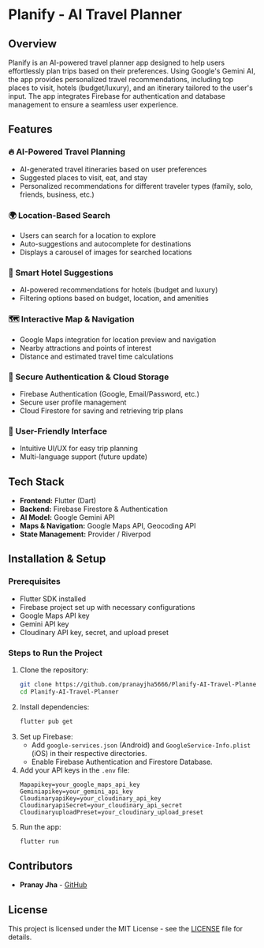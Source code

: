 # Planify - AI Travel Planner

## Overview
Planify is an AI-powered travel planner app designed to help users effortlessly plan trips based on their preferences. Using Google's Gemini AI, the app provides personalized travel recommendations, including top places to visit, hotels (budget/luxury), and an itinerary tailored to the user's input. The app integrates Firebase for authentication and database management to ensure a seamless user experience.

## Features

### 🔥 AI-Powered Travel Planning
- AI-generated travel itineraries based on user preferences
- Suggested places to visit, eat, and stay
- Personalized recommendations for different traveler types (family, solo, friends, business, etc.)

### 🌍 Location-Based Search
- Users can search for a location to explore
- Auto-suggestions and autocomplete for destinations
- Displays a carousel of images for searched locations

### 🏨 Smart Hotel Suggestions
- AI-powered recommendations for hotels (budget and luxury)
- Filtering options based on budget, location, and amenities

### 🗺️ Interactive Map & Navigation
- Google Maps integration for location preview and navigation
- Nearby attractions and points of interest
- Distance and estimated travel time calculations

### 🔐 Secure Authentication & Cloud Storage
- Firebase Authentication (Google, Email/Password, etc.)
- Secure user profile management
- Cloud Firestore for saving and retrieving trip plans

### 📱 User-Friendly Interface
- Intuitive UI/UX for easy trip planning
- Multi-language support (future update)

## Tech Stack
- **Frontend:** Flutter (Dart)
- **Backend:** Firebase Firestore & Authentication
- **AI Model:** Google Gemini API
- **Maps & Navigation:** Google Maps API, Geocoding API
- **State Management:** Provider / Riverpod

## Installation & Setup

### Prerequisites
- Flutter SDK installed
- Firebase project set up with necessary configurations
- Google Maps API key
- Gemini API key
- Cloudinary API key, secret, and upload preset

### Steps to Run the Project
1. Clone the repository:
   ```sh
   git clone https://github.com/pranayjha5666/Planify-AI-Travel-Planner.git
   cd Planify-AI-Travel-Planner
   ```
2. Install dependencies:
   ```sh
   flutter pub get
   ```
3. Set up Firebase:
    - Add `google-services.json` (Android) and `GoogleService-Info.plist` (iOS) in their respective directories.
    - Enable Firebase Authentication and Firestore Database.
4. Add your API keys in the `.env` file:
   ```env
   Mapapikey=your_google_maps_api_key
   Geminiapikey=your_gemini_api_key
   CloudinaryapiKey=your_cloudinary_api_key
   CloudinaryapiSecret=your_cloudinary_api_secret
   CloudinaryuploadPreset=your_cloudinary_upload_preset
   ```
5. Run the app:
   ```sh
   flutter run
   ```



## Contributors
- **Pranay Jha** - [GitHub](https://github.com/pranayjha5666)

## License
This project is licensed under the MIT License - see the [LICENSE](LICENSE) file for details.
